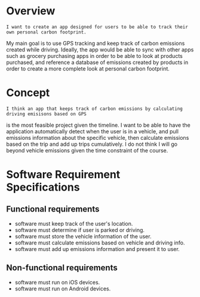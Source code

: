 # Overview

	I want to create an app designed for users to be able to track their own personal carbon footprint. 
My main goal is to use GPS tracking and keep track of carbon emissions created while driving. 
Ideally, the app would be able to sync with other apps such as grocery purchasing apps in order to be able to 
look at products purchased, and reference a database of emissions created by products in order to create a more
complete look at personal carbon footprint.

# Concept

	I think an app that keeps track of carbon emissions by calculating driving emisisons based on GPS
is the most feasible project given the timeline. I want to be able to have the application automatically 
detect when the user is in a vehicle, and pull emissions information about the specific vehicle, then calculate
emissions based on the trip and add up trips cumulatively. I do not think I will go beyond vehicle emissions
given the time constraint of the course.

# Software Requirement Specifications

## Functional requirements

- software must keep track of the user's location.
- software must determine if user is parked or driving.
- software must store the vehicle information of the user.
- software must calculate emissions based on vehicle and driving info.
- software must add up emissions information and present it to user.

## Non-functional requirements

- software must run on iOS devices.
- software must run on Android devices.
